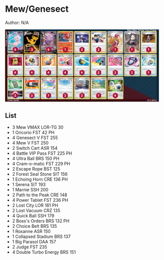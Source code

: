 # Mew/Genesect

Author: N/A

![decklist](../../!Images/Standard/3SWSH-CRZ/Mew-Genesect.PNG)

## List
* 3 Mew VMAX LOR-TG 30
* 1 Oricorio FST 42 PH
* 4 Genesect V FST 255
* 4 Mew V FST 250
* 2 Switch Cart ASR 154
* 4 Battle VIP Pass FST 225 PH
* 4 Ultra Ball BRS 150 PH
* 4 Cram-o-matic FST 229 PH
* 2 Escape Rope BST 125
* 2 Forest Seal Stone SIT 156
* 1 Echoing Horn CRE 136 PH
* 1 Serena SIT 193
* 1 Marnie SSH 200
* 2 Path to the Peak CRE 148
* 4 Power Tablet FST 236 PH
* 2 Lost City LOR 161 PH
* 2 Lost Vacuum CRZ 135
* 4 Quick Ball SSH 179
* 2 Boss's Orders BRS 132 PH
* 2 Choice Belt BRS 135
* 1 Roxanne ASR 150
* 1 Collapsed Stadium BRS 137
* 1 Big Parasol DAA 157
* 2 Judge FST 235
* 4 Double Turbo Energy BRS 151
